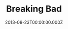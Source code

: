 ---
title: "Breaking Bad"
year: 2008
season: 1
date: 2013-08-23T00:00:00.000Z
permalink: /almanac/tv/2013-08-23-breaking-bad/index.html
tmdbid: 1396
---